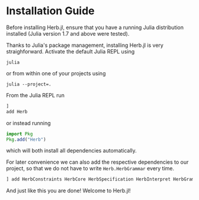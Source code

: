 # Installation Guide

Before installing Herb.jl, ensure that you have a running Julia distribution installed (Julia version 1.7 and above were tested). 

Thanks to Julia's package management, installing Herb.jl is very straighforward. 
Activate the default Julia REPL using

```shell
julia
```

or from within one of your projects using

```shell
julia --project=.
```

From the Julia REPL run 
```julia
]
add Herb
```

or instead running

```julia
import Pkg
Pkg.add("Herb")
```

which will both install all dependencies automatically.

For later convenience we can also add the respective dependencies to our project, so that we do not have to write `Herb.HerbGrammar` every time.
```julia
] add HerbConstraints HerbCore HerbSpecification HerbInterpret HerbGrammar HerbSearch
```

And just like this you are done! Welcome to Herb.jl!

